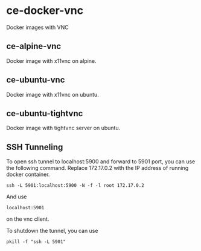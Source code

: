 # ce-docker-vnc
Docker images with VNC

## ce-alpine-vnc 

Docker image with x11vnc on alpine.

## ce-ubuntu-vnc 

Docker image with x11vnc on ubuntu.

## ce-ubuntu-tightvnc 

Docker image with tightvnc server on ubuntu.

## SSH Tunneling


To open ssh tunnel to localhost:5900 and forward to 5901 port, you can use the following command. Replace 172.17.0.2 with the IP address of running docker container.

```
ssh -L 5901:localhost:5900 -N -f -l root 172.17.0.2
```

And use 

```
localhost:5901
```

on the vnc client.

To shutdown the tunnel, you can use

```
pkill -f "ssh -L 5901"
```
